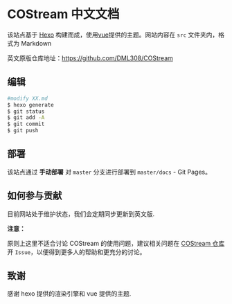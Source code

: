 # COStream 中文文档

该站点基于 [Hexo](https://hexo.io/) 构建而成，使用[vue](https://vuejs.org)提供的主题。网站内容在 `src` 文件夹内，格式为 Markdown

英文原版仓库地址：https://github.com/DML308/COStream

## 编辑

``` bash
#modify XX.md
$ hexo generate
$ git status
$ git add -A
$ git commit 
$ git push
```

## 部署

该站点通过 **手动部署** 对 `master` 分支进行部署到 `master/docs` - Git Pages。

## 如何参与贡献

目前网站处于维护状态，我们会定期同步更新到英文版.


**注意：**

原则上这里不适合讨论 COStream 的使用问题，建议相关问题在 [COStream 仓库](https://github.com/DML308/COStream)开 `Issue`，以便得到更多人的帮助和更充分的讨论。

## 致谢

感谢 hexo 提供的渲染引擎和 vue 提供的主题.

